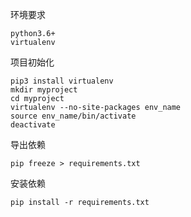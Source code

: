 环境要求
```
python3.6+
virtualenv
```

项目初始化

```
pip3 install virtualenv
mkdir myproject
cd myproject
virtualenv --no-site-packages env_name
source env_name/bin/activate
deactivate
```

导出依赖

```
pip freeze > requirements.txt
```

安装依赖

```
pip install -r requirements.txt
```

